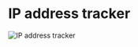 #  IP address tracker

![ IP address tracker](https://user-images.githubusercontent.com/88329634/226416756-24b09733-763c-462a-b229-3c3db5e03ba3.jpeg)

